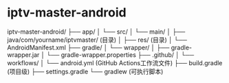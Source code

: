 # iptv-master-android
iptv-master-android/
├── app/
│   └── src/
│       └── main/
│           ├── java/com/yourname/iptvmaster/ (目录)
│           ├── res/ (目录)
│           └── AndroidManifest.xml
├── gradle/
│   └── wrapper/
│       ├── gradle-wrapper.jar
│       └── gradle-wrapper.properties
├── .github/
│   └── workflows/
│       └── android.yml (GitHub Actions工作流文件)
├── build.gradle (项目级)
├── settings.gradle
└── gradlew (可执行脚本)
